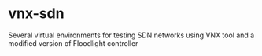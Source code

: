 # vnx-sdn
Several virtual environments for testing SDN networks using VNX tool and a modified version of Floodlight controller
